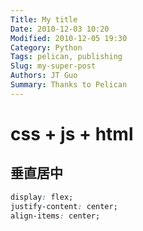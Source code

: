 ```yaml
---
Title: My title
Date: 2010-12-03 10:20
Modified: 2010-12-05 19:30
Category: Python
Tags: pelican, publishing
Slug: my-super-post
Authors: JT Guo
Summary: Thanks to Pelican
---
```


# css + js + html

## 垂直居中

```css
display: flex;
justify-content: center;
align-items: center;
```